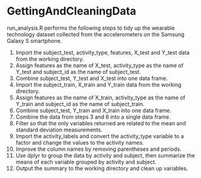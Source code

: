GettingAndCleaningData
======================
run_analysis.R performs the following steps to tidy up the wearable technology dataset collected from the accelerometers on the Samsung Galaxy S smartphone.

1. Import the subject_test, activity_type, features, X_test and Y_test data from the working directory.
2. Assign features as the name of X_test, activity_type as the name of Y_test and subject_id as the name of subject_test.
3. Combine subject_test, Y_test and X_test into one data frame.
4. Import the subject_train, X_train and Y_train data from the working directory.
5. Assign features as the name of X_train, activity_type as the name of Y_train and subject_id as the name of subject_train. 
6. Combine subject_test, Y_train and X_train into one data frame.
7. Combine the data from steps 3 and 6 into a single data frame.
8. Filter so that the only variables returned are related to the mean and standard deviation measurements.
9. Import the activity_labels and convert the activity_type variable to a factor and change the values to the activity names.
10. Improve the column names by removing parentheses and periods.
11. Use dplyr to group the data by activity and subject, then summarize the means of each variable grouped by activity and subject. 
12. Output the summary to the working directory and clean up variables. 